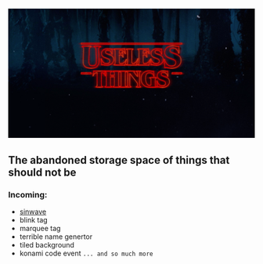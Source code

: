 ![useless things](./_art/useless-things.png)
## The abandoned storage space of things that should not be

### Incoming:
* [sinwave](https://github.com/GantMan/WaveFun)
* blink tag
* marquee tag
* terrible name genertor
* tiled background
* konami code event
`... and so much more`
